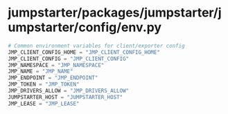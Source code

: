 # jumpstarter/packages/jumpstarter/jumpstarter/config/env.py

```python
# Common environment variables for client/exporter config
JMP_CLIENT_CONFIG_HOME = "JMP_CLIENT_CONFIG_HOME"
JMP_CLIENT_CONFIG = "JMP_CLIENT_CONFIG"
JMP_NAMESPACE = "JMP_NAMESPACE"
JMP_NAME = "JMP_NAME"
JMP_ENDPOINT = "JMP_ENDPOINT"
JMP_TOKEN = "JMP_TOKEN"
JMP_DRIVERS_ALLOW = "JMP_DRIVERS_ALLOW"
JUMPSTARTER_HOST = "JUMPSTARTER_HOST"
JMP_LEASE = "JMP_LEASE"

```